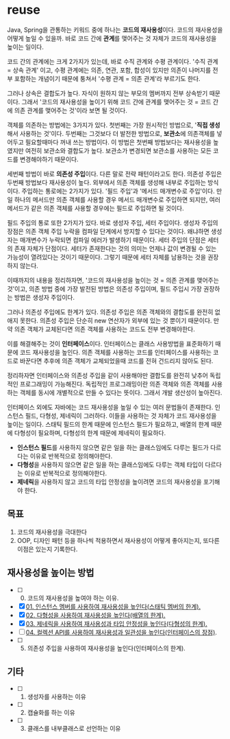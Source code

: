 # reuse
Java, Spring을 관통하는 키워드 중에 하나는 **코드의 재사용성**이다. 코드의 재사용성을 어떻게 높일 수 있을까. 바로 코드 간에 **관계**를 맺어주는 것 자체가 코드의 재사용성을 높이는 일이다.  

코드 간의 관계에는 크게 2가지가 있는데, 바로 수직 관계와 수평 관계이다. '수직 관계 = 상속 관계' 이고, 수평 관계에는 의존, 연관, 포함, 합성이 있지만 의존이 나머지를 전부 포함하는 개념이기 때문에 퉁쳐서 '수평 관계 = 의존 관계'라 부르기도 한다.  

그러나 상속은 결합도가 높다. 자식이 원하지 않는 부모의 멤버까지 전부 상속받기 때문이다. 그래서 '코드의 재사용성을 높이기 위해 코드 간에 관계를 맺어주는 것 = 코드 간에 의존 관계를 맺어주는 것'이라 보면 될 것이다.  

객체를 의존하는 방법에는 3가지가 있다. 첫번째는 가장 원시적인 방법으로, '**직접 생성**해서 사용하는 것'이다. 두번째는 그것보다 더 발전한 방법으로, **보관소**에 의존객체를 넣어두고 필요할때마다 꺼내 쓰는 방법이다. 이 방법은 첫번째 방법보다는 재사용성을 높였지만 여전히 보관소와 결합도가 높다. 보관소가 변경되면 보관소를 사용하는 모든 코드를 변경해야하기 때문이다.  

세번째 방법이 바로 **의존성 주입**이다. 다른 말로 전략 패턴이라고도 한다. 의존성 주입은 두번째 방법보다 재사용성이 높다. 외부에서 의존 객체를 생성해 내부로 주입하는 방식이다. 주입하는 통로에는 2가지가 있다. '필드 주입'과 '메서드 매개변수로 주입'이다. 만일 하나의 메서드만 의존 객체를 사용할 경우 메서드 매개변수로 주입하면 되지만, 여러 메서드가 같은 의존 객체를 사용할 경우에는 필드로 주입하면 될 것이다.  

필드 주입의 통로 또한 2가지가 있다. 바로 생성자 주입, 세터 주입이다. 생성자 주입의 장점은 의존 객체 주입 누락을 컴파일 단계에서 방지할 수 있다는 것이다. 왜냐하면 생성자는 매개변수가 누락되면 컴파일 에러가 발생하기 때문이다. 세터 주입의 단점은 세터의 존재 자체가 단점이다. 세터가 존재한다는 것의 의미는 언제나 값이 변경될 수 있는 가능성이 열려있다는 것이기 때문이다. 그렇기 때문에 세터 자체를 남용하는 것을 권장하지 않는다.  

이때까지의 내용을 정리하자면, '코드의 재사용성을 높이는 것 = 의존 관계를 맺어주는 것'이고, 의존 방법 중에 가장 발전된 방법은 의존성 주입이며, 필드 주입시 가장 권장하는 방법은 생성자 주입이다.  

그러나 의존성 주입에도 한계가 있다. 의존성 주입은 의존 객체와의 결합도를 완전히 없애지 못한다. 의존성 주입은 단순히 new 연산자가 외부에 있는 것 뿐이기 때문이다. 만약 의존 객체가 교체된다면 의존 객체를 사용하는 코드도 전부 변경해야한다.  

이를 해결해주는 것이 **인터페이스**이다. 인터페이스는 클래스 사용방법을 표준화하기 때문에 코드 재사용성을 높인다. 의존 객체를 사용하는 코드를 인터페이스를 사용하는 코드로 바꾼다면 추후에 의존 객체가 교체되었을때 코드를 전혀 건드리지 않아도 된다.  

정리하자면 인터페이스와 의존성 주입을 같이 사용해야만 결합도를 완전히 낮추어 독립적인 프로그래밍이 가능해진다. 독립적인 프로그래밍이란 의존 객체와 의존 객체를 사용하는 객체를 동시에 개별적으로 만들 수 있다는 뜻이다. 그래서 개발 생산성이 높아진다.

인터페이스 외에도 자바에는 코드 재사용성을 높일 수 있는 여러 문법들이 존재한다. 인스턴스 필드, 다형성, 제네릭이 그러하다. 이들을 사용하는 것 자체가 코드 재사용성을 높이는 일이다. 스태틱 필드의 한계 때문에 인스턴스 필드가 필요하고, 배열의 한계 때문에 다형성이 필요하며, 다형성의 한계 때문에 제네릭이 필요하다.  

- **인스턴스 필드**를 사용하지 않으면 같은 일을 하는 클래스임에도 다루는 필드가 다르다는 이유로 반복적으로 정의해야한다.
- **다형성**을 사용하지 않으면 같은 일을 하는 클래스임에도 다루는 객체 타입이 다르다는 이유로 반복적으로 정의해야한다.  
- **제네릭**을 사용하지 않고 코드의 타입 안정성을 높이려면 코드의 재사용성을 포기해야 한다.  

## 목표
1. 코드의 재사용성을 극대한다
2. OOP, 디자인 패턴 등을 하나씩 적용하면서 재사용성이 어떻게 좋아지는지, 또다른 이점은 있는지 기록한다.

## 재사용성을 높이는 방법
- [ ] 00. 코드의 재사용성을 높여야 하는 이유.
- [x] [01. 인스턴스 멤버를 사용하여 재사용성을 높인다(스태틱 멤버의 한계).](https://github.com/cgkim449/reuse/blob/master/documents/01.%20%EC%9D%B8%EC%8A%A4%ED%84%B4%EC%8A%A4%20%EB%A9%A4%EB%B2%84%EB%A5%BC%20%EC%82%AC%EC%9A%A9%ED%95%98%EC%97%AC%20%EC%9E%AC%EC%82%AC%EC%9A%A9%EC%84%B1%EC%9D%84%20%EB%86%92%EC%9D%B8%EB%8B%A4(%EC%8A%A4%ED%83%9C%ED%8B%B1%20%EB%A9%A4%EB%B2%84%EC%9D%98%20%ED%95%9C%EA%B3%84).md)
- [x] [02. 다형성을 사용하여 재사용성을 높인다(배열의 한계).](https://github.com/cgkim449/reuse/blob/master/documents/02.%20%EB%8B%A4%ED%98%95%EC%84%B1%EC%9D%84%20%EC%82%AC%EC%9A%A9%ED%95%98%EC%97%AC%20%EC%9E%AC%EC%82%AC%EC%9A%A9%EC%84%B1%EC%9D%84%20%EB%86%92%EC%9D%B8%EB%8B%A4(%EB%B0%B0%EC%97%B4%EC%9D%98%20%ED%95%9C%EA%B3%84).md)
- [x] [03. 제네릭을 사용하여 재사용성과 타입 안정성을 높인다(다형성의 한계).](https://github.com/cgkim449/reuse/blob/master/documents/03.%20%EC%A0%9C%EB%84%A4%EB%A6%AD%EC%9D%84%20%EC%82%AC%EC%9A%A9%ED%95%98%EC%97%AC%20%EC%9E%AC%EC%82%AC%EC%9A%A9%EC%84%B1%EA%B3%BC%20%ED%83%80%EC%9E%85%20%EC%95%88%EC%A0%95%EC%84%B1%EC%9D%84%20%EB%86%92%EC%9D%B8%EB%8B%A4(%EB%8B%A4%ED%98%95%EC%84%B1%EC%9D%98%20%ED%95%9C%EA%B3%84).md)
- [ ] [04. 컬렉션 API를 사용하여 재사용성과 일관성을 높인다(인터페이스의 장점)](https://github.com/cgkim449/reuse/blob/master/documents/04.%20%EC%BB%AC%EB%A0%89%EC%85%98%20API%EB%A5%BC%20%EC%82%AC%EC%9A%A9%ED%95%98%EC%97%AC%20%EC%9E%AC%EC%82%AC%EC%9A%A9%EC%84%B1%EA%B3%BC%20%EC%9D%BC%EA%B4%80%EC%84%B1%EC%9D%84%20%EB%86%92%EC%9D%B8%EB%8B%A4(%EC%9D%B8%ED%84%B0%ED%8E%98%EC%9D%B4%EC%8A%A4%EC%9D%98%20%EC%9E%A5%EC%A0%90).md).
- [ ] 05. 의존성 주입을 사용하여 재사용성을 높인다(인터페이스의 한계).

## 기타
- [ ] 01. 생성자를 사용하는 이유
- [ ] 02. 캡슐화를 하는 이유
- [ ] 03. 클래스를 내부클래스로 선언하는 이유
